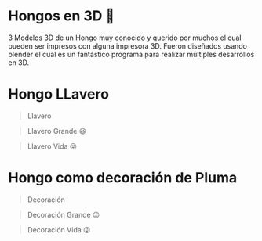 # Hongos en 3D :mushroom:
3 Modelos 3D de un Hongo muy conocido y querido por muchos el cual pueden ser impresos con alguna impresora 3D. Fueron diseñados usando blender el cual es un fantástico programa para realizar múltiples desarrollos en 3D.

# Hongo LLavero
> Llavero

> Llavero Grande :satisfied:

> Llavero Vida :stuck_out_tongue_winking_eye: 

# Hongo como decoración de Pluma
> Decoración

> Decoración Grande :wink:

> Decoración Vida :stuck_out_tongue_closed_eyes:



